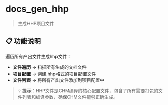 # docs_gen_hhp

> 生成HHP项目文件

## 📋 功能说明

遍历所有产出文件生成hhp文件：

- **文件遍历** → 扫描所有生成的文档文件
- **项目配置** → 创建.hhp格式的项目配置文件
- **文件列表** → 将所有产出文件添加到项目配置中

> 💡 **提示**：HHP文件是CHM编译的核心配置文件，包含了所有需要打包的文件列表和编译参数，确保CHM文件能够正确生成。
